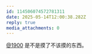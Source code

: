 ```yaml
---
id: 114506074572781311
date: 2025-05-14T12:00:38.282Z
reply: true
media_attachments: 0
---
```


[@1900](https://social.1900.live/@1900) 是不是摸了不该摸的东西。

